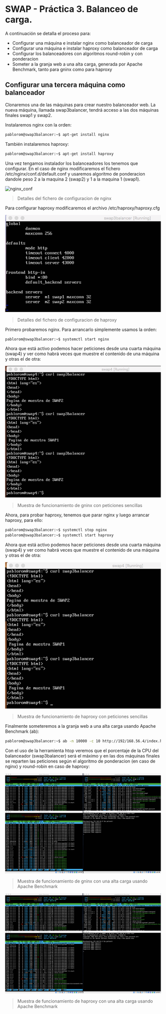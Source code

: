 # SWAP - Práctica 3. Balanceo de carga.

A continuación se detalla el proceso para:
  - Configurar una máquina e instalar nginx como balanceador de carga
  - Configurar una máquina e instalar haproxy como balanceador de carga
  - Configurar los balanceadores con algoritmos round-robin y con ponderacion 
  - Someter a la granja web a una alta carga, generada por Apache Benchmark, tanto para gninx como para haproxy

## Configurar una tercera máquina como balanceador

Clonaremos una de las máquinas para crear nuestro balanceador web. La nueva máquina, llamada swap3balancer, tendrá acceso a las dos máquinas finales swap1 y swap2.

Instalaremos nginx con la orden:

```bash
pablorom@swap3balancer:~$ apt-get install nginx
```

También instalaremos haproxy:

```bash
pablorom@swap3balancer:~$ apt-get install haproxy
```

Una vez tengamos instalador los balanceadores los tenemos que configurar. En el caso de nginx modificaremos el fichero /etc/nginx/conf.d/default.conf y usaremos algoritmo de ponderacion dandole peso 2 a la maquina 2 (swap2) y 1 a la maquina 1 (swap1).

![nginx_conf](img/nginx/conf.d/default)
> Detalles del fichero de configuracion de nginx

Para configurar haproxy modificaremos el archivo /etc/haproxy/haproxy.cfg

![haproxy_conf](img/haproxy_config.png)
> Detalles del fichero de configuracion de haproxy

Primero probaremos nginx. Para arrancarlo simplemente usamos la orden:

```bash
pablorom@swap3balancer:~$ systemctl start nginx
```

Ahora que está activo podemos hacer peticiones desde una cuarta máquina (swap4) y ver como habrá veces que muestre el contenido de una máquina y otras el de otra:

![nginx_curl](img/peticiones_balanceo_nginx.png)
> Muestra de funcionamiento de gninx con peticiones sencillas

Ahora, para probar haproxy, tenemos que parar nginx y luego arrancar haproxy, para ello:

```bash
pablorom@swap3balancer:~$ systemctl stop nginx
pablorom@swap3balancer:~$ systemctl start haproxy
```

Ahora que está activo podemos hacer peticiones desde una cuarta máquina (swap4) y ver como habrá veces que muestre el contenido de una máquina y otras el de otra:

![haproxy_curl](img/peticiones_balanceo_haproxy.png)
> Muestra de funcionamiento de haproxy con peticiones sencillas

Finalmente someteremos a la granja web a una alta carga usando Apache Benchmark (ab):

```bash
pablorom@swap3balancer:~$ ab -n 10000 -c 10 http://192/168.56.4/index.html
```

Con el uso de la herramienta htop veremos que el porcentaje de la CPU del balanceador (swap3balancer) será el máximo y en las dos máquinas finales se reparten las peticiones según el algoritmo de ponderacion (en caso de nginx) y round-robin en caso de haproxy:

![ab_nginx](img/ab_nginx_2.png)
> Muestra de funcionamiento de gninx con una alta carga usando Apache Benchmark

![ab_haproxy](img/ab_haproxy_2.png)
> Muestra de funcionamiento de haproxy con una alta carga usando Apache Benchmark


